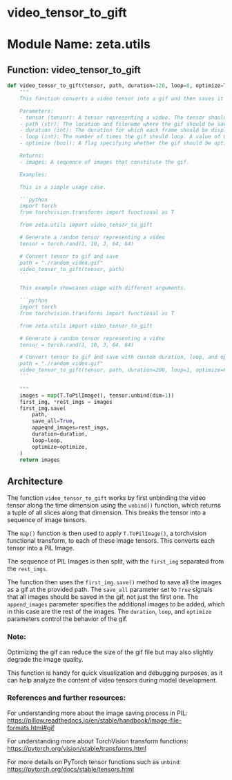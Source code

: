 # video_tensor_to_gift

# Module Name: zeta.utils

## Function: video_tensor_to_gift

```python
def video_tensor_to_gift(tensor, path, duration=120, loop=0, optimize=True):
    """
    This function converts a video tensor into a gif and then saves it on the provided path.

    Parameters:
    - tensor (tensor): A tensor representing a video. The tensor should be 5-dimensional (B, T, C, H, W).
    - path (str): The location and filename where the gif should be saved. Built-in gif extension is recommended to ensure correct file format.
    - duration (int): The duration for which each frame should be displayed before transitioning to the next. Default is 120 (in milliseconds).
    - loop (int): The number of times the gif should loop. A value of 0 means the gif will loop indefinitely. Default is 0.
    - optimize (bool): A flag specifying whether the gif should be optimized. If set to True, the gif would have smaller size at the cost of quality. Default is True.

    Returns:
    - images: A sequence of images that constitute the gif.

    Examples:

    This is a simple usage case.

    ```python
    import torch
    from torchvision.transforms import functional as T

    from zeta.utils import video_tensor_to_gift

    # Generate a random tensor representing a video
    tensor = torch.rand(1, 10, 3, 64, 64)

    # Convert tensor to gif and save
    path = "./random_video.gif"
    video_tensor_to_gift(tensor, path)
    ```

    This example showcases usage with different arguments.

    ```python
    import torch
    from torchvision.transforms import functional as T

    from zeta.utils import video_tensor_to_gift

    # Generate a random tensor representing a video
    tensor = torch.rand(1, 10, 3, 64, 64)

    # Convert tensor to gif and save with custom duration, loop, and optimization set.
    path = "./random_video.gif"
    video_tensor_to_gift(tensor, path, duration=200, loop=1, optimize=False)
    ```

    """
    images = map(T.ToPilImage(), tensor.unbind(dim=1))
    first_img, *rest_imgs = images
    first_img.save(
        path,
        save_all=True,
        appeqnd_images=rest_imgs,
        duration=duration,
        loop=loop,
        optimize=optimize,
    )
    return images
```

## Architecture

The function `video_tensor_to_gift` works by first unbinding the video tensor along the time dimension using the `unbind()` function, which returns a tuple of all slices along that dimension. This breaks the tensor into a sequence of image tensors.

The `map()` function is then used to apply `T.ToPilImage()`, a torchvision functional transform, to each of these image tensors. This converts each tensor into a PIL Image.

The sequence of PIL Images is then split, with the `first_img` separated from the `rest_imgs`. 

The function then uses the `first_img.save()` method to save all the images as a gif at the provided path. The `save_all` parameter set to `True` signals that all images should be saved in the gif, not just the first one. The `append_images` parameter specifies the additional images to be added, which in this case are the rest of the images. The `duration`, `loop`, and `optimize` parameters control the behavior of the gif.

### Note:
Optimizing the gif can reduce the size of the gif file but may also slightly degrade the image quality.

This function is handy for quick visualization and debugging purposes, as it can help analyze the content of video tensors during model development.

### References and further resources:

For understanding more about the image saving process in PIL:
https://pillow.readthedocs.io/en/stable/handbook/image-file-formats.html#gif 

For understanding more about TorchVision transform functions:
https://pytorch.org/vision/stable/transforms.html 

For more details on PyTorch tensor functions such as `unbind`:
https://pytorch.org/docs/stable/tensors.html 
